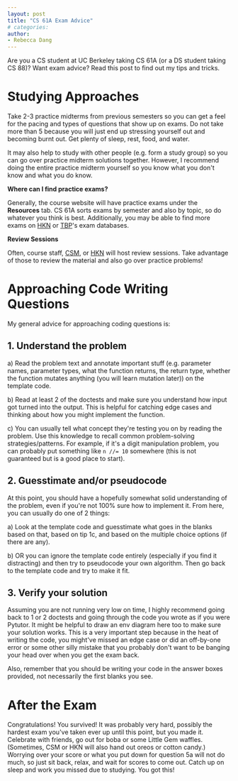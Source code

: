 ```yaml
---
layout: post
title: "CS 61A Exam Advice"
# categories:
author:
- Rebecca Dang
---
```


Are you a CS student at UC Berkeley taking CS 61A (or a DS student taking CS 88)? Want exam advice? Read this post to find out my tips and tricks.

# Studying Approaches

Take 2-3 practice midterms from previous semesters so you can get a feel for the pacing and types of questions that show up on exams. Do not take more than 5 because you will just end up stressing yourself out and becoming burnt out. Get plenty of sleep, rest, food, and water.

It may also help to study with other people (e.g. form a study group) so you can go over practice midterm solutions together. However, I recommend doing the entire practice midterm yourself so you know what you don't know and what you do know.

**Where can I find practice exams?**

Generally, the course website will have practice exams under the **Resources** tab. CS 61A sorts exams by semester and also by topic, so do whatever you think is best. Additionally, you may be able to find more exams on [HKN](https://hkn.eecs.berkeley.edu/exams) or [TBP](https://tbp.berkeley.edu/courses/)'s exam databases.

**Review Sessions**

Often, course staff, [CSM](https://csmentors.berkeley.edu), or [HKN](https://hkn.eecs.berkeley.edu) will host review sessions. Take advantage of those to review the material and also go over practice problems!

# Approaching Code Writing Questions

My general advice for approaching coding questions is:

## 1. Understand the problem

a) Read the problem text and annotate important stuff (e.g. parameter names, parameter types, what the function returns, the return type, whether the function mutates anything (you will learn mutation later)) on the template code.

b) Read at least 2 of the doctests and make sure you understand how input got turned into the output. This is helpful for catching edge cases and thinking about how you might implement the function.

c) You can usually tell what concept they're testing you on by reading the problem. Use this knowledge to recall common problem-solving strategies/patterns. For example, if it's a digit manipulation problem, you can probably put something like `n //= 10` somewhere (this is not guaranteed but is a good place to start).

## 2. Guesstimate and/or pseudocode

At this point, you should have a hopefully somewhat solid understanding of the problem, even if you're not 100% sure how to implement it. From here, you can usually do one of 2 things:

a) Look at the template code and guesstimate what goes in the blanks based on that, based on tip 1c, and based on the multiple choice options (if there are any).

b) OR you can ignore the template code entirely (especially if you find it distracting) and then try to pseudocode your own algorithm. Then go back to the template code and try to make it fit.

## 3. Verify your solution

Assuming you are not running very low on time, I highly recommend going back to 1 or 2 doctests and going through the code you wrote as if you were Pytutor. It might be helpful to draw an env diagram here too to make sure your solution works. This is a very important step because in the heat of writing the code, you might've missed an edge case or did an off-by-one error or some other silly mistake that you probably don't want to be banging your head over when you get the exam back.

Also, remember that you should be writing your code in the answer boxes provided, not necessarily the first blanks you see.

# After the Exam

Congratulations! You survived! It was probably very hard, possibly the hardest exam you've taken ever up until this point, but you made it. Celebrate with friends, go out for boba or some Little Gem waffles. (Sometimes, CSM or HKN will also hand out oreos or cotton candy.) Worrying over your score or what you put down for question 5a will not do much, so just sit back, relax, and wait for scores to come out. Catch up on sleep and work you missed due to studying. You got this!

